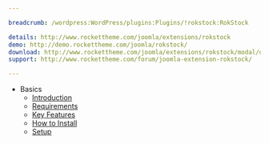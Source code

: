 ```yaml
---

breadcrumb: /wordpress:WordPress/plugins:Plugins/!rokstock:RokStock

details: http://www.rockettheme.com/joomla/extensions/rokstock
demo: http://demo.rockettheme.com/joomla/rokstock/
download: http://www.rockettheme.com/joomla/extensions/rokstock/modal/downloads
support: http://www.rockettheme.com/forum/joomla-extension-rokstock/

---
```


* Basics
    * [Introduction]()
    * [Requirements](INDEX.md#requirements)
    * [Key Features](INDEX.md#key-features)
    * [How to Install](INDEX.md#how-to-install)
    * [Setup](rokstock_use.md)
